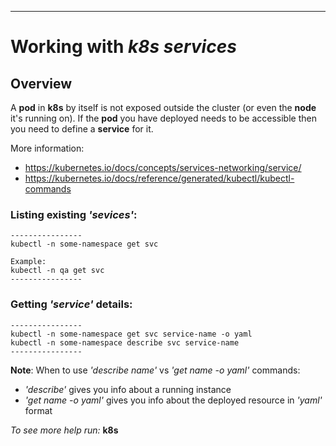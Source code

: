 ----
# Working with _k8s_ _services_

## Overview

A **pod** in **k8s** by itself is not exposed outside the cluster (or even the **node** it's running on). If the **pod** you have deployed needs to be accessible then you need to define a **service** for it. 

More information:
- https://kubernetes.io/docs/concepts/services-networking/service/
- https://kubernetes.io/docs/reference/generated/kubectl/kubectl-commands

### Listing existing _'sevices'_:
```
----------------
kubectl -n some-namespace get svc

Example:
kubectl -n qa get svc
----------------
```

### Getting _'service'_ details:
```
----------------
kubectl -n some-namespace get svc service-name -o yaml
kubectl -n some-namespace describe svc service-name
----------------
```

**Note**: When to use _'describe name'_ vs _'get name -o yaml'_ commands:
- _'describe'_ gives you info about a running instance
- _'get name -o yaml'_ gives you info about the deployed resource in _'yaml'_ format 

_To see more help run:_
**k8s**
